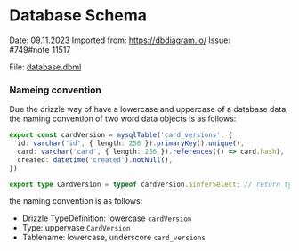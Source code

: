 # Database Schema
Date: 09.11.2023
Imported from: https://dbdiagram.io/ Issue: #749#note_11517

File: [database.dbml](database.dbml)

### Nameing convention

Due the drizzle way of have a lowercase and uppercase of a database data, the naming convention of two word data objects is as follows:
```typescript
export const cardVersion = mysqlTable('card_versions', {
  id: varchar('id', { length: 256 }).primaryKey().unique(),
  card: varchar('card', { length: 256 }).references(() => card.hash),
  created: datetime('created').notNull(),
})

export type CardVersion = typeof cardVersion.$inferSelect; // return type when queried
```

the naming convention is as follows:
* Drizzle TypeDefinition: lowercase `cardVersion`
* Type: uppervase `CardVersion`
* Tablename: lowercase, underscore `card_versions`
